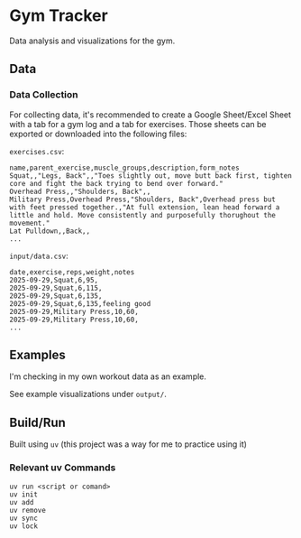 # Gym Tracker
Data analysis and visualizations for the gym. 

## Data

### Data Collection
For collecting data, it's recommended to create a Google Sheet/Excel Sheet with a tab for a gym log and a tab for exercises.
Those sheets can be exported or downloaded into the following files:

`exercises.csv`:
```
name,parent_exercise,muscle_groups,description,form_notes
Squat,,"Legs, Back",,"Toes slightly out, move butt back first, tighten core and fight the back trying to bend over forward."
Overhead Press,,"Shoulders, Back",,
Military Press,Overhead Press,"Shoulders, Back",Overhead press but with feet pressed together.,"At full extension, lean head forward a little and hold. Move consistently and purposefully thorughout the movement."
Lat Pulldown,,Back,,
...
```

`input/data.csv`:
```
date,exercise,reps,weight,notes
2025-09-29,Squat,6,95,
2025-09-29,Squat,6,115,
2025-09-29,Squat,6,135,
2025-09-29,Squat,6,135,feeling good
2025-09-29,Military Press,10,60,
2025-09-29,Military Press,10,60,
...
```

## Examples
I'm checking in my own workout data as an example.

See example visualizations under `output/`.

## Build/Run
Built using `uv` (this project was a way for me to practice using it)

### Relevant uv Commands
```
uv run <script or comand>
uv init
uv add
uv remove
uv sync
uv lock
```

